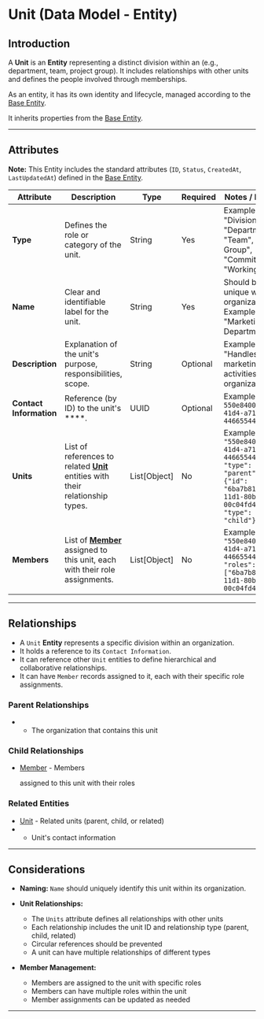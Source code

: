 # **Unit** (Data Model - Entity)

## **Introduction**

A **Unit** is an **Entity** representing a distinct division within an (e.g., department, team, project group). It
includes relationships with other units and defines the people involved through memberships.

As an entity, it has its own identity and lifecycle, managed according to the [Base Entity](../../foundation/base_entity.md).

It inherits properties from the [Base Entity](../../foundation/base_entity.md).

---

## **Attributes**

**Note:** This Entity includes the standard attributes (`ID`, `Status`, `CreatedAt`, `LastUpdatedAt`) defined in the [Base Entity](../../foundation/base_entity.md).

| Attribute               | Description                                                                                                                                                                  | Type         | Required | Notes / Example                                                                                                                                |
| ----------------------- | ---------------------------------------------------------------------------------------------------------------------------------------------------------------------------- | ------------ | -------- | ---------------------------------------------------------------------------------------------------------------------------------------------- |
| **Type**                | Defines the role or category of the unit.                                                                                                                                    | String       | Yes      | Example: "Division", "Department", "Team", "Project Group", "Committee", "Working Group"                                                       |
| **Name**                | Clear and identifiable label for the unit.                                                                                                                                   | String       | Yes      | Should be unique within the organization. Example: "Marketing Department"                                                                      |
| **Description**         | Explanation of the unit's purpose, responsibilities, scope.                                                                                                                  | String       | Optional | Example: "Handles all marketing activities for the organization."                                                                              |
| **Contact Information** | Reference (by ID) to the unit's \*\*\*\*.                                                                                                                                    | UUID         | Optional | Example: `550e8400-e29b-41d4-a716-446655440000`                                                                                                |
| **Units**               | List of references to related **[Unit](unit.md)** entities with their relationship types.                  | List[Object] | No       | Example: `[{"id": "550e8400-e29b-41d4-a716-446655440000", "type": "parent"}, {"id": "6ba7b810-9dad-11d1-80b4-00c04fd430c8", "type": "child"}]` |
| **Members**             | List of **[Member](member.md)** assigned to this unit, each with their role assignments. | List[Object] | No       | Example: `[{"id": "550e8400-e29b-41d4-a716-446655440000", "roles": ["6ba7b810-9dad-11d1-80b4-00c04fd430c8"]}]`                                 |

---

## **Relationships**

- A `Unit` **Entity** represents a specific division within an organization.
- It holds a reference to its `Contact Information`.
- It can reference other `Unit` entities to define hierarchical and collaborative relationships.
- It can have `Member` records assigned to it, each with their specific role assignments.

### Parent Relationships

- - The organization that contains this unit

### Child Relationships

- [Member](member.md) - Members

  assigned to this unit with their roles

### Related Entities

- [Unit](unit.md) - Related units (parent, child, or related)
- - Unit's contact information

---

## **Considerations**

- **Naming:** `Name` should uniquely identify this unit within its organization.
- **Unit Relationships:**

  - The `Units` attribute defines all relationships with other units
  - Each relationship includes the unit ID and relationship type (parent, child, related)
  - Circular references should be prevented
  - A unit can have multiple relationships of different types

- **Member Management:**

  - Members are assigned to the unit with specific roles
  - Members can have multiple roles within the unit
  - Member assignments can be updated as needed

---
